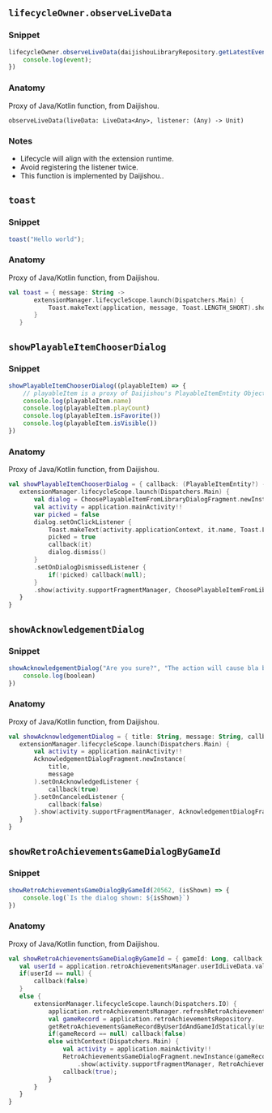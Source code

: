 ## `lifecycleOwner.observeLiveData`
### Snippet
``` js
lifecycleOwner.observeLiveData(daijishouLibraryRepository.getLatestEvent(), (event) => {
    console.log(event);
})
```
### Anatomy 
 Proxy of Java/Kotlin function, from Daijishou.

 `observeLiveData(liveData: LiveData<Any>, listener: (Any) -> Unit)`

### Notes 
 - Lifecycle will align with the extension runtime.
 - Avoid registering the listener twice.
 - This function is implemented by Daijishou..

## `toast`
### Snippet
``` js
toast("Hello world");
```
### Anatomy 
 Proxy of Java/Kotlin function, from Daijishou.

 ``` kt
 val toast = { message: String ->
        extensionManager.lifecycleScope.launch(Dispatchers.Main) {
            Toast.makeText(application, message, Toast.LENGTH_SHORT).show()
        }
    }
 ```


## `showPlayableItemChooserDialog`
### Snippet
``` js
showPlayableItemChooserDialog((playableItem) => { 
    // playableItem is a proxy of Daijishou's PlayableItemEntity Object.
    console.log(playableItem.name)
    console.log(playableItem.playCount)
    console.log(playableItem.isFavorite())
    console.log(playableItem.isVisible())
})
```
### Anatomy 
 Proxy of Java/Kotlin function, from Daijishou.

 ``` kt
val showPlayableItemChooserDialog = { callback: (PlayableItemEntity?) -> Unit ->
    extensionManager.lifecycleScope.launch(Dispatchers.Main) {
        val dialog = ChoosePlayableItemFromLibraryDialogFragment.newInstance()
        val activity = application.mainActivity!!
        var picked = false
        dialog.setOnClickListener {
            Toast.makeText(activity.applicationContext, it.name, Toast.LENGTH_SHORT).show()
            picked = true
            callback(it)
            dialog.dismiss()
        }
        .setOnDialogDismissedListener {
            if(!picked) callback(null);
        }
        .show(activity.supportFragmentManager, ChoosePlayableItemFromLibraryDialogFragment::class.java.name)
    }
}
 ```


## `showAcknowledgementDialog`
### Snippet
``` js
showAcknowledgementDialog("Are you sure?", "The action will cause bla bla bla...", (boolean) => {
    console.log(boolean)
})
```
### Anatomy 
 Proxy of Java/Kotlin function, from Daijishou.

 ``` kt
val showAcknowledgementDialog = { title: String, message: String, callback: (Boolean) -> Unit ->
    extensionManager.lifecycleScope.launch(Dispatchers.Main) {
        val activity = application.mainActivity!!
        AcknowledgementDialogFragment.newInstance(
            title,
            message
        ).setOnAcknowledgedListener {
            callback(true)
        }.setOnCanceledListener {
            callback(false)
        }.show(activity.supportFragmentManager, AcknowledgementDialogFragment::class.java.name)
    }
}
 ```


## `showRetroAchievementsGameDialogByGameId`
### Snippet
``` js
showRetroAchievementsGameDialogByGameId(20562, (isShown) => {
    console.log(`Is the dialog shown: ${isShown}`)
})
```
### Anatomy 
 Proxy of Java/Kotlin function, from Daijishou.

 ``` kt
val showRetroAchievementsGameDialogByGameId = { gameId: Long, callback: (Boolean) -> Unit ->
    val userId = application.retroAchievementsManager.userIdLiveData.value
    if(userId == null) {
        callback(false)
    }
    else {
        extensionManager.lifecycleScope.launch(Dispatchers.IO) {
            application.retroAchievementsManager.refreshRetroAchievementsGameRecordByGameIdIfExpired(gameId)
            val gameRecord = application.retroAchievementsRepository.
            getRetroAchievementsGameRecordByUserIdAndGameIdStatically(userId, gameId)
            if(gameRecord == null) callback(false)
            else withContext(Dispatchers.Main) {
                val activity = application.mainActivity!!
                RetroAchievementsGameDialogFragment.newInstance(gameRecord.id)
                    .show(activity.supportFragmentManager, RetroAchievementsGameDialogFragment::class.java.name)
                callback(true);
            }
        }
    }
}
 ```
